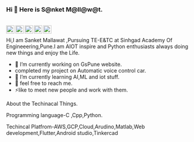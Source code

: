 ### Hi 👋 Here is S@nket M@ll@w@t.
<br/>
<a href="https://mail.google.com/mail/sanket.mallawat91@gmail.com">
<img align="left" alt="Gmail" width="22px" src="https://cdn.jsdelivr.net/npm/simple-icons@v3/icons/gmail.svg" />
</a>
<a href="https://www.linkedin.com/in/sanket-mallawat/">
<img align="left" alt="LinkdeIN" width="22px" src="https://cdn.jsdelivr.net/npm/simple-icons@v3/icons/linkedin.svg" />
</a>
<a href="https://twitter.com/MallawatSanket">
<img align="left" alt="Twitter" width="22px" src="https://cdn.jsdelivr.net/npm/simple-icons@v3/icons/twitter.svg" />
</a>
<a href="https://www.instagram.com/sanket.mallawat/">
<img align="left" alt="Instagram" width="22px" src="https://cdn.jsdelivr.net/npm/simple-icons@v3/icons/instagram.svg" />
</a>
<a href="https://www.facebook.com/sanket.mallawat/">
<img align="left" alt="facebook" width="22px" src="https://cdn.jsdelivr.net/npm/simple-icons@v3/icons/facebook.svg" />
</a>
<br />








Hi,I am Sanket Mallawat ,Pursuing TE-E&TC at Sinhgad Academy Of Engineeering,Pune.I am AIOT inspire and Python enthusiasts always doing new things and enjoy the Life.

- 🔭 I’m currently working on GsPune website.
- completed my project on Automatic voice control car.
- 🌱 I’m currently learning AI,ML and iot stuff.
- 💬 feel free to reach me.
- ⚡like to meet new people and work with them.

About the Techinacal Things.

Programming language-C ,Cpp,Python.

Techincal Platfrom-AWS,GCP,Cloud,Arudino,Matlab,Web development,Flutter,Android studio,Tinkercad

